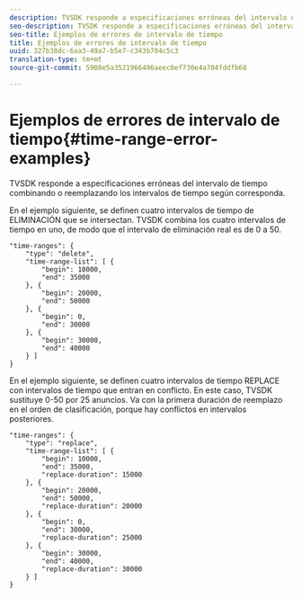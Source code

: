 ```yaml
---
description: TVSDK responde a especificaciones erróneas del intervalo de tiempo combinando o reemplazando los intervalos de tiempo según corresponda.
seo-description: TVSDK responde a especificaciones erróneas del intervalo de tiempo combinando o reemplazando los intervalos de tiempo según corresponda.
seo-title: Ejemplos de errores de intervalo de tiempo
title: Ejemplos de errores de intervalo de tiempo
uuid: 327b38dc-6aa3-49a7-b5e7-c343b704c5c3
translation-type: tm+mt
source-git-commit: 5908e5a3521966496aeec0ef730e4a704fddfb68

---
```



# Ejemplos de errores de intervalo de tiempo{#time-range-error-examples}

TVSDK responde a especificaciones erróneas del intervalo de tiempo combinando o reemplazando los intervalos de tiempo según corresponda.

En el ejemplo siguiente, se definen cuatro intervalos de tiempo de ELIMINACIÓN que se intersectan. TVSDK combina los cuatro intervalos de tiempo en uno, de modo que el intervalo de eliminación real es de 0 a 50.

```
"time-ranges": {
    "type": "delete",
    "time-range-list": [ {
        "begin": 10000,
        "end": 35000
    }, {
        "begin": 20000,
        "end": 50000
    }, {
        "begin": 0,
        "end": 30000
    }, {
        "begin": 30000,
        "end": 40000
    } ]
}
```

En el ejemplo siguiente, se definen cuatro intervalos de tiempo REPLACE con intervalos de tiempo que entran en conflicto. En este caso, TVSDK sustituye 0-50 por 25 anuncios. Va con la primera duración de reemplazo en el orden de clasificación, porque hay conflictos en intervalos posteriores.

```
"time-ranges": {
    "type": "replace",
    "time-range-list": [ {
        "begin": 10000,
        "end": 35000,
        "replace-duration": 15000
    }, {
        "begin": 20000,
        "end": 50000,
        "replace-duration": 20000
    }, {
        "begin": 0,
        "end": 30000,
        "replace-duration": 25000
    }, {
        "begin": 30000,
        "end": 40000,
        "replace-duration": 30000
    } ]
}
```

